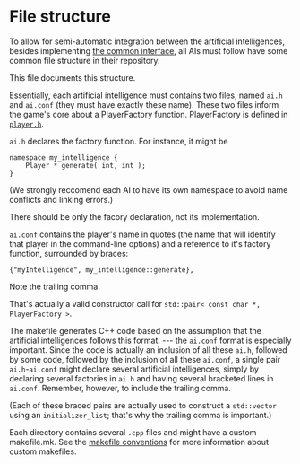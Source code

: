 File structure
==============

To allow for semi-automatic integration between the artificial intelligences,
besides implementing [the common interface](player.h),
all AIs must follow have some common file structure
in their repository.

This file documents this structure.

Essentially, each artificial intelligence
must contains two files, named `ai.h` and `ai.conf`
(they must have exactly these name).
These two files inform the game's core
about a PlayerFactory function.
PlayerFactory is defined in [`player.h`](player.h).

`ai.h` declares the factory function.
For instance, it might be

    namespace my_intelligence {
        Player * generate( int, int );
    }

(We strongly reccomend each AI to have its own namespace
to avoid name conflicts and linking errors.)

There should be only the facory declaration,
not its implementation.

`ai.conf` contains the player's name in quotes
(the name that will identify that player in the command-line options)
and a reference to it's factory function,
surrounded by braces:

    {"myIntelligence", my_intelligence::generate},

Note the trailing comma.

That's actually a valid constructor call for
`std::pair< const char *, PlayerFactory >`.

The makefile generates C++ code based on the assumption
that the artificial intelligences follows this format.
--- the `ai.conf` format is especially important.
Since the code is actually an inclusion of all these `ai.h`,
followed by some code, followed by the inclusion of all these `ai.conf`,
a single pair `ai.h`-`ai.conf`
might declare several artificial intelligences,
simply by declaring several factories in `ai.h`
and having several bracketed lines in `ai.conf`.
Remember, however, to include the trailing comma.

(Each of these braced pairs are actually used to construct a `std::vector`
using an `initializer_list`;
that's why the trailing comma is important.)

Each directory contains several `.cpp` files
and might have a custom makefile.mk.
See the [makefile conventions](makefile_conventions.md) for more information
about custom makefiles.
